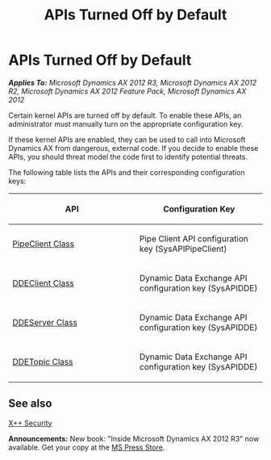 ﻿---
title: APIs Turned Off by Default
TOCTitle: APIs Turned Off by Default
ms:assetid: 9223d6fd-e233-4f1c-a9da-7e2faf20db71
ms:mtpsurl: https://msdn.microsoft.com/en-us/library/Aa661241(v=AX.60)
ms:contentKeyID: 35247447
ms.date: 05/18/2015
mtps_version: v=AX.60
---

# APIs Turned Off by Default 


_**Applies To:** Microsoft Dynamics AX 2012 R3, Microsoft Dynamics AX 2012 R2, Microsoft Dynamics AX 2012 Feature Pack, Microsoft Dynamics AX 2012_

Certain kernel APIs are turned off by default. To enable these APIs, an administrator must manually turn on the appropriate configuration key.

If these kernel APIs are enabled, they can be used to call into Microsoft Dynamics AX from dangerous, external code. If you decide to enable these APIs, you should threat model the code first to identify potential threats.

The following table lists the APIs and their corresponding configuration keys:

<table>
<colgroup>
<col style="width: 50%" />
<col style="width: 50%" />
</colgroup>
<thead>
<tr class="header">
<th><p>API</p></th>
<th><p>Configuration Key</p></th>
</tr>
</thead>
<tbody>
<tr class="odd">
<td><p><a href="https://msdn.microsoft.com/en-us/library/gg912635(v=ax.60)">PipeClient Class</a></p></td>
<td><p>Pipe Client API configuration key (SysAPIPipeClient)</p></td>
</tr>
<tr class="even">
<td><p><a href="https://msdn.microsoft.com/en-us/library/gg837485(v=ax.60)">DDEClient Class</a></p></td>
<td><p>Dynamic Data Exchange API configuration key (SysAPIDDE)</p></td>
</tr>
<tr class="odd">
<td><p><a href="https://msdn.microsoft.com/en-us/library/gg837497(v=ax.60)">DDEServer Class</a></p></td>
<td><p>Dynamic Data Exchange API configuration key (SysAPIDDE)</p></td>
</tr>
<tr class="even">
<td><p><a href="https://msdn.microsoft.com/en-us/library/gg837506(v=ax.60)">DDETopic Class</a></p></td>
<td><p>Dynamic Data Exchange API configuration key (SysAPIDDE)</p></td>
</tr>
</tbody>
</table>


## See also

[X++ Security](x-security.md)

  
**Announcements:** New book: "Inside Microsoft Dynamics AX 2012 R3" now available. Get your copy at the [MS Press Store](https://www.microsoftpressstore.com/store/inside-microsoft-dynamics-ax-2012-r3-9780735685109).

